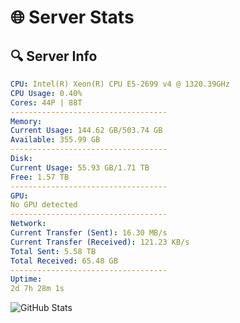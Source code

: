 # 🌐 Server Stats
## 🔍 Server Info
```yaml
CPU: Intel(R) Xeon(R) CPU E5-2699 v4 @ 1320.39GHz
CPU Usage: 0.40%
Cores: 44P | 88T
-----------------------------------
Memory:
Current Usage: 144.62 GB/503.74 GB
Available: 355.99 GB
-----------------------------------
Disk:
Current Usage: 55.93 GB/1.71 TB
Free: 1.57 TB
-----------------------------------
GPU:
No GPU detected
-----------------------------------
Network:
Current Transfer (Sent): 16.30 MB/s
Current Transfer (Received): 121.23 KB/s
Total Sent: 5.58 TB
Total Received: 65.48 GB
-----------------------------------
Uptime:
2d 7h 28m 1s
```
![GitHub Stats](https://img.shields.io/badge/Updated-2025-03-10_04:50:50-blue)